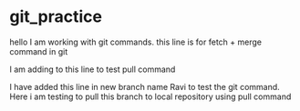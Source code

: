# git_practice

hello I am working with git commands. this line is for fetch + merge command in git 

I am adding to this line to test pull command

I have added this line in new branch name Ravi to test the git command. Here i am testing to pull this branch to local repository using pull command
